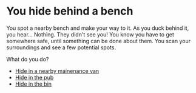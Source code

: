 # **You hide behind a bench**

You spot a nearby bench and make your way to it. As you duck behind it, you hear... Nothing. They didn't see you!
You know you have to get somewhere safe, until something can be done about them. 
You scan your surroundings and see a few potential spots.

What do you do?

- [Hide in a nearby mainenance van](1-AX.md)
- [Hide in the pub](../3/3.md)
- [Hide in the bin](1-AXX.md)

